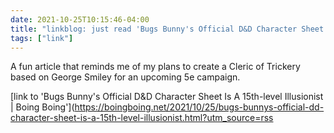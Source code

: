 ```yaml
---
date: 2021-10-25T10:15:46-04:00
title: "linkblog: just read 'Bugs Bunny's Official D&D Character Sheet Is A 15th-level Illusionist | Boing Boing'"
tags: ["link"]
---
```

A fun article that reminds me of my plans to create a Cleric of Trickery based on George Smiley for an upcoming 5e campaign.
 
[link to 'Bugs Bunny's Official D&D Character Sheet Is A 15th-level Illusionist | Boing Boing'](https://boingboing.net/2021/10/25/bugs-bunnys-official-dd-character-sheet-is-a-15th-level-illusionist.html?utm_source=rss
